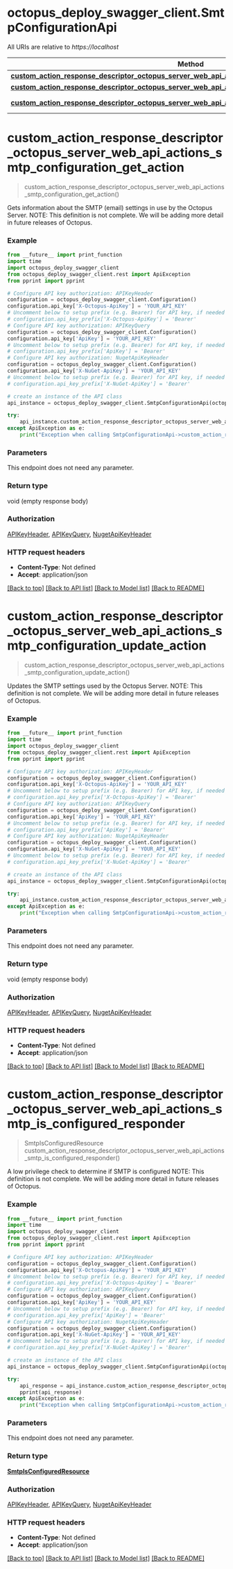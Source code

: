 # octopus_deploy_swagger_client.SmtpConfigurationApi

All URIs are relative to *https://localhost*

Method | HTTP request | Description
------------- | ------------- | -------------
[**custom_action_response_descriptor_octopus_server_web_api_actions_smtp_configuration_get_action**](SmtpConfigurationApi.md#custom_action_response_descriptor_octopus_server_web_api_actions_smtp_configuration_get_action) | **GET** /api/smtpconfiguration | 
[**custom_action_response_descriptor_octopus_server_web_api_actions_smtp_configuration_update_action**](SmtpConfigurationApi.md#custom_action_response_descriptor_octopus_server_web_api_actions_smtp_configuration_update_action) | **PUT** /api/smtpconfiguration | 
[**custom_action_response_descriptor_octopus_server_web_api_actions_smtp_is_configured_responder**](SmtpConfigurationApi.md#custom_action_response_descriptor_octopus_server_web_api_actions_smtp_is_configured_responder) | **GET** /api/smtpconfiguration/isconfigured | 


# **custom_action_response_descriptor_octopus_server_web_api_actions_smtp_configuration_get_action**
> custom_action_response_descriptor_octopus_server_web_api_actions_smtp_configuration_get_action()



Gets information about the SMTP (email) settings in use by the Octopus Server.  NOTE: This definition is not complete. We will be adding more detail in future releases of Octopus.

### Example
```python
from __future__ import print_function
import time
import octopus_deploy_swagger_client
from octopus_deploy_swagger_client.rest import ApiException
from pprint import pprint

# Configure API key authorization: APIKeyHeader
configuration = octopus_deploy_swagger_client.Configuration()
configuration.api_key['X-Octopus-ApiKey'] = 'YOUR_API_KEY'
# Uncomment below to setup prefix (e.g. Bearer) for API key, if needed
# configuration.api_key_prefix['X-Octopus-ApiKey'] = 'Bearer'
# Configure API key authorization: APIKeyQuery
configuration = octopus_deploy_swagger_client.Configuration()
configuration.api_key['ApiKey'] = 'YOUR_API_KEY'
# Uncomment below to setup prefix (e.g. Bearer) for API key, if needed
# configuration.api_key_prefix['ApiKey'] = 'Bearer'
# Configure API key authorization: NugetApiKeyHeader
configuration = octopus_deploy_swagger_client.Configuration()
configuration.api_key['X-NuGet-ApiKey'] = 'YOUR_API_KEY'
# Uncomment below to setup prefix (e.g. Bearer) for API key, if needed
# configuration.api_key_prefix['X-NuGet-ApiKey'] = 'Bearer'

# create an instance of the API class
api_instance = octopus_deploy_swagger_client.SmtpConfigurationApi(octopus_deploy_swagger_client.ApiClient(configuration))

try:
    api_instance.custom_action_response_descriptor_octopus_server_web_api_actions_smtp_configuration_get_action()
except ApiException as e:
    print("Exception when calling SmtpConfigurationApi->custom_action_response_descriptor_octopus_server_web_api_actions_smtp_configuration_get_action: %s\n" % e)
```

### Parameters
This endpoint does not need any parameter.

### Return type

void (empty response body)

### Authorization

[APIKeyHeader](../README.md#APIKeyHeader), [APIKeyQuery](../README.md#APIKeyQuery), [NugetApiKeyHeader](../README.md#NugetApiKeyHeader)

### HTTP request headers

 - **Content-Type**: Not defined
 - **Accept**: application/json

[[Back to top]](#) [[Back to API list]](../README.md#documentation-for-api-endpoints) [[Back to Model list]](../README.md#documentation-for-models) [[Back to README]](../README.md)

# **custom_action_response_descriptor_octopus_server_web_api_actions_smtp_configuration_update_action**
> custom_action_response_descriptor_octopus_server_web_api_actions_smtp_configuration_update_action()



Updates the SMTP settings used by the Octopus Server.  NOTE: This definition is not complete. We will be adding more detail in future releases of Octopus.

### Example
```python
from __future__ import print_function
import time
import octopus_deploy_swagger_client
from octopus_deploy_swagger_client.rest import ApiException
from pprint import pprint

# Configure API key authorization: APIKeyHeader
configuration = octopus_deploy_swagger_client.Configuration()
configuration.api_key['X-Octopus-ApiKey'] = 'YOUR_API_KEY'
# Uncomment below to setup prefix (e.g. Bearer) for API key, if needed
# configuration.api_key_prefix['X-Octopus-ApiKey'] = 'Bearer'
# Configure API key authorization: APIKeyQuery
configuration = octopus_deploy_swagger_client.Configuration()
configuration.api_key['ApiKey'] = 'YOUR_API_KEY'
# Uncomment below to setup prefix (e.g. Bearer) for API key, if needed
# configuration.api_key_prefix['ApiKey'] = 'Bearer'
# Configure API key authorization: NugetApiKeyHeader
configuration = octopus_deploy_swagger_client.Configuration()
configuration.api_key['X-NuGet-ApiKey'] = 'YOUR_API_KEY'
# Uncomment below to setup prefix (e.g. Bearer) for API key, if needed
# configuration.api_key_prefix['X-NuGet-ApiKey'] = 'Bearer'

# create an instance of the API class
api_instance = octopus_deploy_swagger_client.SmtpConfigurationApi(octopus_deploy_swagger_client.ApiClient(configuration))

try:
    api_instance.custom_action_response_descriptor_octopus_server_web_api_actions_smtp_configuration_update_action()
except ApiException as e:
    print("Exception when calling SmtpConfigurationApi->custom_action_response_descriptor_octopus_server_web_api_actions_smtp_configuration_update_action: %s\n" % e)
```

### Parameters
This endpoint does not need any parameter.

### Return type

void (empty response body)

### Authorization

[APIKeyHeader](../README.md#APIKeyHeader), [APIKeyQuery](../README.md#APIKeyQuery), [NugetApiKeyHeader](../README.md#NugetApiKeyHeader)

### HTTP request headers

 - **Content-Type**: Not defined
 - **Accept**: application/json

[[Back to top]](#) [[Back to API list]](../README.md#documentation-for-api-endpoints) [[Back to Model list]](../README.md#documentation-for-models) [[Back to README]](../README.md)

# **custom_action_response_descriptor_octopus_server_web_api_actions_smtp_is_configured_responder**
> SmtpIsConfiguredResource custom_action_response_descriptor_octopus_server_web_api_actions_smtp_is_configured_responder()



A low privilege check to determine if SMTP is configured  NOTE: This definition is not complete. We will be adding more detail in future releases of Octopus.

### Example
```python
from __future__ import print_function
import time
import octopus_deploy_swagger_client
from octopus_deploy_swagger_client.rest import ApiException
from pprint import pprint

# Configure API key authorization: APIKeyHeader
configuration = octopus_deploy_swagger_client.Configuration()
configuration.api_key['X-Octopus-ApiKey'] = 'YOUR_API_KEY'
# Uncomment below to setup prefix (e.g. Bearer) for API key, if needed
# configuration.api_key_prefix['X-Octopus-ApiKey'] = 'Bearer'
# Configure API key authorization: APIKeyQuery
configuration = octopus_deploy_swagger_client.Configuration()
configuration.api_key['ApiKey'] = 'YOUR_API_KEY'
# Uncomment below to setup prefix (e.g. Bearer) for API key, if needed
# configuration.api_key_prefix['ApiKey'] = 'Bearer'
# Configure API key authorization: NugetApiKeyHeader
configuration = octopus_deploy_swagger_client.Configuration()
configuration.api_key['X-NuGet-ApiKey'] = 'YOUR_API_KEY'
# Uncomment below to setup prefix (e.g. Bearer) for API key, if needed
# configuration.api_key_prefix['X-NuGet-ApiKey'] = 'Bearer'

# create an instance of the API class
api_instance = octopus_deploy_swagger_client.SmtpConfigurationApi(octopus_deploy_swagger_client.ApiClient(configuration))

try:
    api_response = api_instance.custom_action_response_descriptor_octopus_server_web_api_actions_smtp_is_configured_responder()
    pprint(api_response)
except ApiException as e:
    print("Exception when calling SmtpConfigurationApi->custom_action_response_descriptor_octopus_server_web_api_actions_smtp_is_configured_responder: %s\n" % e)
```

### Parameters
This endpoint does not need any parameter.

### Return type

[**SmtpIsConfiguredResource**](SmtpIsConfiguredResource.md)

### Authorization

[APIKeyHeader](../README.md#APIKeyHeader), [APIKeyQuery](../README.md#APIKeyQuery), [NugetApiKeyHeader](../README.md#NugetApiKeyHeader)

### HTTP request headers

 - **Content-Type**: Not defined
 - **Accept**: application/json

[[Back to top]](#) [[Back to API list]](../README.md#documentation-for-api-endpoints) [[Back to Model list]](../README.md#documentation-for-models) [[Back to README]](../README.md)

